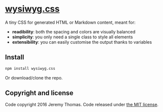 # [wysiwyg.css](http://jgthms.com/wysiwyg.css/)

A tiny CSS for generated HTML or Markdown content, meant for:

* **readibility**: both the spacing and colors are visually balanced
* **simplicity**: you only need a single class to style all elements
* **extensibility**: you can easily customise the output thanks to variables

## Install

```sh
npm install wysiwyg.css
```

Or download/clone the repo.

## Copyright and license

Code copyright 2016 Jeremy Thomas. Code released under [the MIT license](https://github.com/jgthms/wysiwyg.css/blob/master/LICENSE).